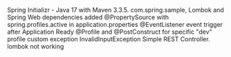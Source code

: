 Spring Initializr - Java 17 with Maven 3.3.5. com.spring.sample, Lombok and Spring Web dependencies
added @PropertySource with spring.profiles.active in application.properties
@EventListener event trigger after Application Ready
@Profile and @PostConstruct for specific "dev" profile
custom exception InvalidInputException 
Simple REST Controller.  lombok not working